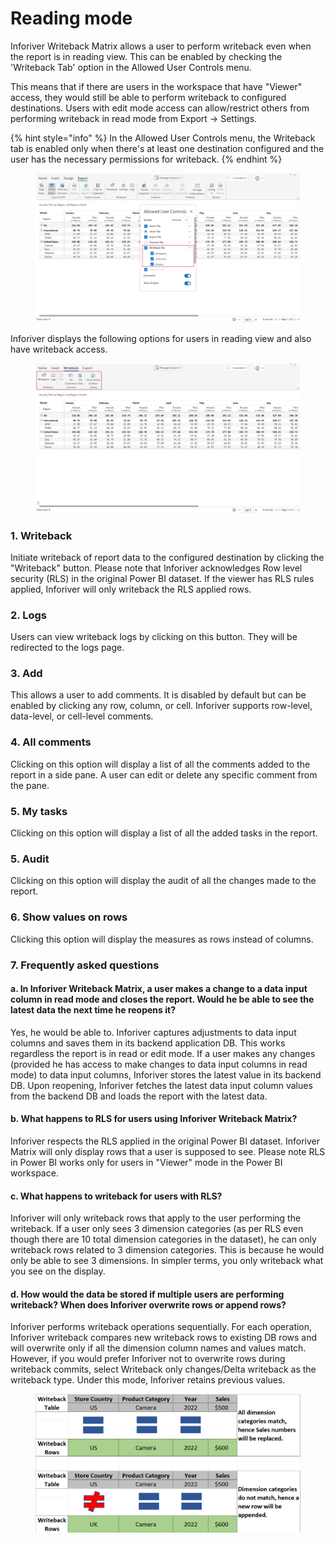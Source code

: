 # Reading mode

Inforiver Writeback Matrix allows a user to perform writeback even when the report is in reading view. This can be enabled by checking the 'Writeback Tab' option in the Allowed User Controls menu.&#x20;

This means that if there are users in the workspace that have "Viewer" access, they would still be able to perform writeback to configured destinations. Users with edit mode access can allow/restrict others from performing writeback in read mode from Export -> Settings.&#x20;

{% hint style="info" %}
In the Allowed User Controls menu, the Writeback tab is enabled only when there's at least one destination configured and the user has the necessary permissions for writeback.
{% endhint %}

<figure><img src="../../.gitbook/assets/image (373).png" alt=""><figcaption></figcaption></figure>

Inforiver displays the following options for users in reading view and also have writeback access.&#x20;

<figure><img src="../../.gitbook/assets/image (374).png" alt=""><figcaption></figcaption></figure>

### 1. Writeback

Initiate writeback of report data to the configured destination by clicking the "Writeback" button. Please note that Inforiver acknowledges Row level security (RLS) in the original Power BI dataset. If the viewer has RLS rules applied, Inforiver will only writeback the RLS applied rows.&#x20;

### 2. Logs

Users can view writeback logs by clicking on this button. They will be redirected to the logs page.

### 3. Add

This allows a user to add comments. It is disabled by default but can be enabled by clicking any row, column, or cell. Inforiver supports row-level, data-level, or cell-level comments.

### 4. All comments

Clicking on this option will display a list of all the comments added to the report in a side pane. A user can edit or delete any specific comment from the pane.

### 5. My tasks

Clicking on this option will display a list of all the added tasks in the report.

### 5. Audit

Clicking on this option will display the audit of all the changes made to the report.

### 6. Show values on rows

Clicking this option will display the measures as rows instead of columns.

### 7. Frequently asked questions

#### a. In Inforiver Writeback Matrix, a user makes a change to a data input column in read mode and closes the report. Would he be able to see the latest data the next time he reopens it?

Yes, he would be able to. Inforiver captures adjustments to data input columns and saves them in its backend application DB. This works regardless the report is in read or edit mode. If a user makes any changes (provided he has access to make changes to data input columns in read mode) to data input columns, Inforiver stores the latest value in its backend DB. Upon reopening, Inforiver fetches the latest data input column values from the backend DB and loads the report with the latest data.

#### b. What happens to RLS for users using Inforiver Writeback Matrix?

Inforiver respects the RLS applied in the original Power BI dataset. Inforiver Matrix will only display rows that a user is supposed to see. Please note RLS in Power BI works only for users in "Viewer" mode in the Power BI workspace.&#x20;

#### c. What happens to writeback for users with RLS?

Inforiver will only writeback rows that apply to the user performing the writeback. If a user only sees 3 dimension categories (as per RLS even though there are 10 total dimension categories in the dataset), he can only writeback rows related to 3 dimension categories. This is because he would only be able to see 3 dimensions. In simpler terms, you only writeback what you see on the display.

#### d. How would the data be stored if multiple users are performing writeback? When does Inforiver overwrite rows or append rows?

Inforiver performs writeback operations sequentially. For each operation, Inforiver writeback compares new writeback rows to existing DB rows and will overwrite only if all the dimension column names and values match. However, if you would prefer Inforiver not to overwrite rows during writeback commits, select Writeback only changes/Delta writeback as the writeback type. Under this mode, Inforiver retains previous values. &#x20;

<figure><img src="../../.gitbook/assets/image (44) (2).png" alt=""><figcaption></figcaption></figure>
